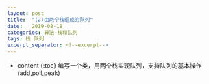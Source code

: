 ```yaml
---
layout: post
title:  "(2)由两个栈组成的队列"
date:   2019-08-18 
categories: 算法-栈和队列
tags: 栈 队列
excerpt_separator: <!--excerpt-->
---
```


* content
{:toc}
编写一个类，用两个栈实现队列，支持队列的基本操作(add,poll,peak)
<!--excerpt-->
 